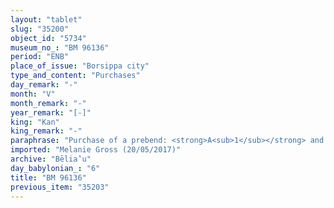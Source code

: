 ```yaml
---
layout: "tablet"
slug: "35200"
object_id: "5734"
museum_no_: "BM 96136"
period: "ENB"
place_of_issue: "Borsippa city"
type_and_content: "Purchases"
day_remark: "-"
month: "V"
month_remark: "-"
year_remark: "[-]"
king: "Kan"
king_remark: "-"
paraphrase: "Purchase of a prebend: <strong>A<sub>1</sub></strong> and <strong><sup>f</sup>A<sub>2</sub></strong> purchase from <strong>B</strong>, brother of <strong>A<sub>1</sub></strong>, &frac12; day of the prebend of the baker (<em>isiq nuhatimmūti</em>) of Ezida (Nab&ucirc; Temple) on the 2<sup>nd</sup> day of each month, every year, for &frac12; mina and 2 shekels of silver. Witnesses (partly broken, but includes <em>&scaron;atammu</em> of Ezida) and the scribe.<br /> <br /> <strong>A<sub>1</sub></strong> = Nab&ucirc;-ahhē/Nab&ucirc;-mukīn-apli<br /> <strong><sup>f</sup>A<sub>2</sub></strong> = Ahiti?, wife? of <strong>A<sub>1</sub></strong><br /> <strong>B</strong> = Nab&ucirc;-zēru-ibni/Nab&ucirc;-mukīn-apli<br /> Scribe = [&hellip;]/[&hellip;]/Baru?"
imported: "Melanie Gross (20/05/2017)"
archive: "Bēlia‛u"
day_babylonian_: "6"
title: "BM 96136"
previous_item: "35203"
---
```


